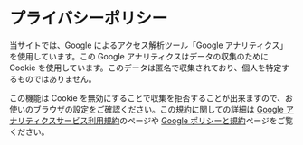 # プライバシーポリシー

当サイトでは、Google によるアクセス解析ツール「Google アナリティクス」を使用しています。この Google アナリティクスはデータの収集のために Cookie を使用しています。このデータは匿名で収集されており、個人を特定するものではありません。

この機能は Cookie を無効にすることで収集を拒否することが出来ますので、お使いのブラウザの設定をご確認ください。この規約に関しての詳細は [Google アナリティクスサービス利用規約](https://marketingplatform.google.com/about/analytics/terms/jp/)のページや [Google ポリシーと規約](https://policies.google.com/technologies/ads?hl=ja)ページをご覧ください。
